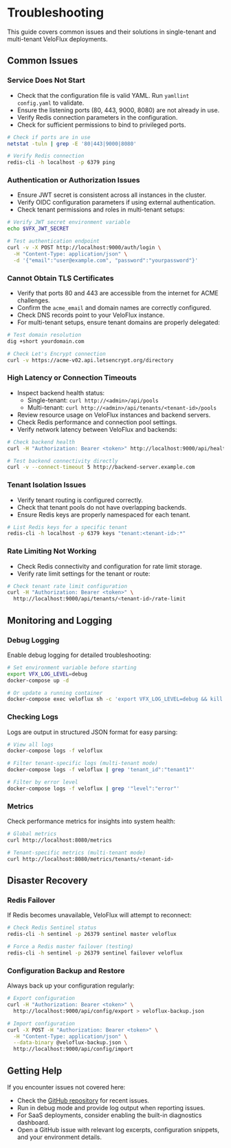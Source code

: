 # Troubleshooting

This guide covers common issues and their solutions in single-tenant and multi-tenant VeloFlux deployments.

## Common Issues

### Service Does Not Start
- Check that the configuration file is valid YAML. Run `yamllint config.yaml` to validate.
- Ensure the listening ports (80, 443, 9000, 8080) are not already in use.
- Verify Redis connection parameters in the configuration.
- Check for sufficient permissions to bind to privileged ports.

```bash
# Check if ports are in use
netstat -tuln | grep -E '80|443|9000|8080'

# Verify Redis connection
redis-cli -h localhost -p 6379 ping
```

### Authentication or Authorization Issues
- Ensure JWT secret is consistent across all instances in the cluster.
- Verify OIDC configuration parameters if using external authentication.
- Check tenant permissions and roles in multi-tenant setups:

```bash
# Verify JWT secret environment variable
echo $VFX_JWT_SECRET

# Test authentication endpoint
curl -v -X POST http://localhost:9000/auth/login \
  -H "Content-Type: application/json" \
  -d '{"email":"user@example.com", "password":"yourpassword"}'
```

### Cannot Obtain TLS Certificates
- Verify that ports 80 and 443 are accessible from the internet for ACME challenges.
- Confirm the `acme_email` and domain names are correctly configured.
- Check DNS records point to your VeloFlux instance.
- For multi-tenant setups, ensure tenant domains are properly delegated:

```bash
# Test domain resolution
dig +short yourdomain.com

# Check Let's Encrypt connection
curl -v https://acme-v02.api.letsencrypt.org/directory
```

### High Latency or Connection Timeouts
- Inspect backend health status:
  - Single-tenant: `curl http://<admin>/api/pools`
  - Multi-tenant: `curl http://<admin>/api/tenants/<tenant-id>/pools`
- Review resource usage on VeloFlux instances and backend servers.
- Check Redis performance and connection pool settings.
- Verify network latency between VeloFlux and backends:

```bash
# Check backend health
curl -H "Authorization: Bearer <token>" http://localhost:9000/api/health/backends

# Test backend connectivity directly
curl -v --connect-timeout 5 http://backend-server.example.com
```

### Tenant Isolation Issues
- Verify tenant routing is configured correctly.
- Check that tenant pools do not have overlapping backends.
- Ensure Redis keys are properly namespaced for each tenant.

```bash
# List Redis keys for a specific tenant
redis-cli -h localhost -p 6379 keys "tenant:<tenant-id>:*"
```

### Rate Limiting Not Working
- Check Redis connectivity and configuration for rate limit storage.
- Verify rate limit settings for the tenant or route:

```bash
# Check tenant rate limit configuration
curl -H "Authorization: Bearer <token>" \
  http://localhost:9000/api/tenants/<tenant-id>/rate-limit
```

## Monitoring and Logging

### Debug Logging
Enable debug logging for detailed troubleshooting:

```bash
# Set environment variable before starting
export VFX_LOG_LEVEL=debug
docker-compose up -d

# Or update a running container
docker-compose exec veloflux sh -c 'export VFX_LOG_LEVEL=debug && kill -USR1 1'
```

### Checking Logs
Logs are output in structured JSON format for easy parsing:

```bash
# View all logs
docker-compose logs -f veloflux

# Filter tenant-specific logs (multi-tenant mode)
docker-compose logs -f veloflux | grep 'tenant_id":"tenant1"'

# Filter by error level
docker-compose logs -f veloflux | grep '"level":"error"'
```

### Metrics
Check performance metrics for insights into system health:

```bash
# Global metrics
curl http://localhost:8080/metrics

# Tenant-specific metrics (multi-tenant mode)
curl http://localhost:8080/metrics/tenants/<tenant-id>
```

## Disaster Recovery

### Redis Failover
If Redis becomes unavailable, VeloFlux will attempt to reconnect:

```bash
# Check Redis Sentinel status
redis-cli -h sentinel -p 26379 sentinel master veloflux

# Force a Redis master failover (testing)
redis-cli -h sentinel -p 26379 sentinel failover veloflux
```

### Configuration Backup and Restore
Always back up your configuration regularly:

```bash
# Export configuration
curl -H "Authorization: Bearer <token>" \
  http://localhost:9000/api/config/export > veloflux-backup.json

# Import configuration
curl -X POST -H "Authorization: Bearer <token>" \
  -H "Content-Type: application/json" \
  --data-binary @veloflux-backup.json \
  http://localhost:9000/api/config/import
```

## Getting Help
If you encounter issues not covered here:
- Check the [GitHub repository](https://github.com/eltonciatto/VeloFlux) for recent issues.
- Run in debug mode and provide log output when reporting issues.
- For SaaS deployments, consider enabling the built-in diagnostics dashboard.
- Open a GitHub issue with relevant log excerpts, configuration snippets, and your environment details.


